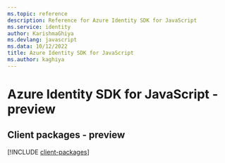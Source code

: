 ```yaml
---
ms.topic: reference
description: Reference for Azure Identity SDK for JavaScript
ms.service: identity
author: KarishmaGhiya
ms.devlang: javascript
ms.data: 10/12/2022
title: Azure Identity SDK for JavaScript
ms.author: kaghiya
---
```

# Azure Identity SDK for JavaScript - preview

## Client packages - preview
[!INCLUDE [client-packages](identity-client-index.md)]
